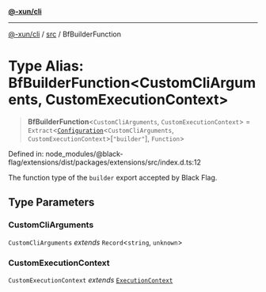 [**@-xun/cli**](../../README.md)

***

[@-xun/cli](../../README.md) / [src](../README.md) / BfBuilderFunction

# Type Alias: BfBuilderFunction\<CustomCliArguments, CustomExecutionContext\>

> **BfBuilderFunction**\<`CustomCliArguments`, `CustomExecutionContext`\> = `Extract`\<[`Configuration`](Configuration.md)\<`CustomCliArguments`, `CustomExecutionContext`\>\[`"builder"`\], `Function`\>

Defined in: node\_modules/@black-flag/extensions/dist/packages/extensions/src/index.d.ts:12

The function type of the `builder` export accepted by Black Flag.

## Type Parameters

### CustomCliArguments

`CustomCliArguments` *extends* `Record`\<`string`, `unknown`\>

### CustomExecutionContext

`CustomExecutionContext` *extends* [`ExecutionContext`](ExecutionContext.md)
